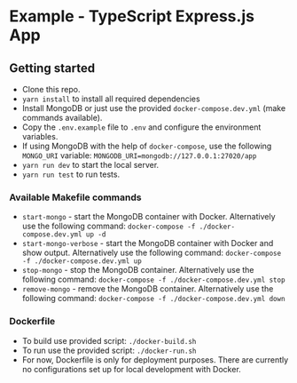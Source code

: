 # Example - TypeScript Express.js App
## Getting started
- Clone this repo.
- `yarn install` to install all required dependencies
- Install MongoDB or just use the provided `docker-compose.dev.yml` (make commands available).
- Copy the `.env.example` file to `.env` and configure the environment variables.
- If using MongoDB with the help of `docker-compose`, use the following `MONGO_URI` variable: `MONGODB_URI=mongodb://127.0.0.1:27020/app`
- `yarn run dev` to start the local server.
- `yarn run test` to run tests.

### Available Makefile commands
- `start-mongo` - start the MongoDB container with Docker. Alternatively use the following command: `docker-compose -f ./docker-compose.dev.yml up -d`
- `start-mongo-verbose` - start the MongoDB container with Docker and show output. Alternatively use the following command: `docker-compose -f ./docker-compose.dev.yml up`
- `stop-mongo` - stop the MongoDB container. Alternatively use the following command: `docker-compose -f ./docker-compose.dev.yml stop`
- `remove-mongo` - remove the MongoDB container. Alternatively use the following command: `docker-compose -f ./docker-compose.dev.yml down`

### Dockerfile
- To build use provided script: `./docker-build.sh`
- To run use the provided script: `./docker-run.sh`
- For now, Dockerfile is only for deployment purposes. There are currently no configurations set up for local development with Docker.
